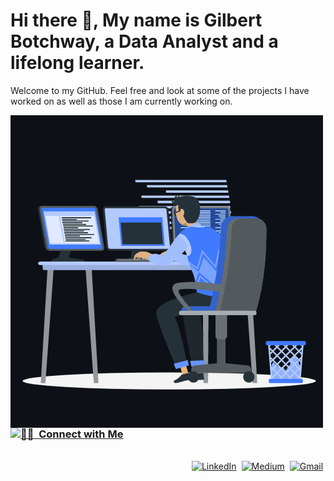 # Hi there 👋, My name is Gilbert Botchway, a Data Analyst and a lifelong learner. 
Welcome to my GitHub. Feel free and look at some of the projects I have worked on as well as those I am currently working on. 

<p><img align="left" src="https://github.com/Gilbert-B/Gilbert-B/blob/main/gitanimate.gif" alt="gilbert-b" /></p>




  <tr>
    <td align="left">
      <img align="left" src="https://github-readme-stats.vercel.app/api?username=gilbert-b&show_icons=true&theme=dracula" />
    <td align="left">
      <a href="https://gilbert-b.me">
  </tr>



<h3> 🤝🏻 &nbsp;Connect with Me </h3> 

<p align="right">
<br>
<a href="https://www.linkedin.com/in/gilbert-botchway/"><img src="https://img.shields.io/badge/linkedin-%230077B5.svg?&style=for-the-badge&logo=linkedin&logoColor=white" alt="LinkedIn" /></a>&nbsp;
<a href="https://medium.com/@botchwaykojo/"><img src="https://img.shields.io/badge/Medium-12100E?style=for-the-badge&logo=medium&logoColor=white" alt="Medium" /></a>&nbsp;
<a href="mailto:botchwaykojo@gmail.com?subject=Hola%20Jiji"><img src="https://img.shields.io/badge/gmail-%23D14836.svg?&style=for-the-badge&logo=gmail&logoColor=white" alt="Gmail"/></a>&nbsp;
<!--<a href="https://gilber-b.github.io/"><img alt="Website" src="https://img.shields.io/website?style=for-the-badge&up_message=portfolio&url=https%3A%2F%2Fgilbert-b.github.io%2F"></a>-->
</p>



<br/> 





